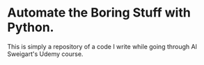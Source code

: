 # Automate the Boring Stuff with Python.

This is simply a repository of a code I write while going through Al Sweigart's Udemy course.
